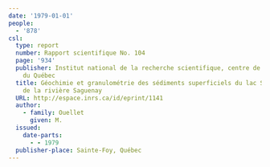 ```yaml
---
date: '1979-01-01'
people: 
  - '878'
csl:
  type: report
  number: Rapport scientifique No. 104
  page: '934'
  publisher: Institut national de la recherche scientifique, centre de l'eau, Université
    du Québec
  title: Géochimie et granulométrie des sédiments superficiels du lac Saint-Jean et
    de la rivière Saguenay
  URL: http://espace.inrs.ca/id/eprint/1141
  author:
    - family: Ouellet
      given: M.
  issued:
    date-parts:
      - - 1979
  publisher-place: Sainte-Foy, Québec
---
```

